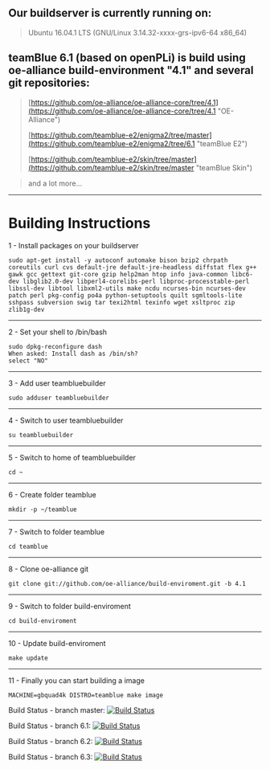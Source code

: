 ## Our buildserver is currently running on: ##

> Ubuntu 16.04.1 LTS (GNU/Linux 3.14.32-xxxx-grs-ipv6-64 x86_64)

## teamBlue 6.1 (based on openPLi) is build using oe-alliance build-environment "4.1" and several git repositories: ##

> [https://github.com/oe-alliance/oe-alliance-core/tree/4.1](https://github.com/oe-alliance/oe-alliance-core/tree/4.1 "OE-Alliance")
> 
> [https://github.com/teamblue-e2/enigma2/tree/master](https://github.com/teamblue-e2/enigma2/tree/6.1 "teamBlue E2")
> 
> [https://github.com/teamblue-e2/skin/tree/master](https://github.com/teamblue-e2/skin/tree/master "teamBlue Skin")

> and a lot more...


----------

# Building Instructions #

1 - Install packages on your buildserver

    sudo apt-get install -y autoconf automake bison bzip2 chrpath coreutils curl cvs default-jre default-jre-headless diffstat flex g++ gawk gcc gettext git-core gzip help2man htop info java-common libc6-dev libglib2.0-dev libperl4-corelibs-perl libproc-processtable-perl libssl-dev libtool libxml2-utils make ncdu ncurses-bin ncurses-dev patch perl pkg-config po4a python-setuptools quilt sgmltools-lite sshpass subversion swig tar texi2html texinfo wget xsltproc zip zlib1g-dev

----------
2 - Set your shell to /bin/bash

    sudo dpkg-reconfigure dash
    When asked: Install dash as /bin/sh?
    select "NO"

----------
3 - Add user teambluebuilder

    sudo adduser teambluebuilder

----------
4 - Switch to user teambluebuilder

    su teambluebuilder

----------
5 - Switch to home of teambluebuilder

    cd ~

----------
6 - Create folder teamblue

    mkdir -p ~/teamblue

----------
7 - Switch to folder teamblue

    cd teamblue

----------
8 - Clone oe-alliance git

    git clone git://github.com/oe-alliance/build-enviroment.git -b 4.1

----------
9 - Switch to folder build-enviroment

    cd build-enviroment

----------
10 - Update build-enviroment

    make update

----------
11 - Finally you can start building a image

    MACHINE=gbquad4k DISTRO=teamblue make image


Build Status - branch master: [![Build Status](https://travis-ci.org/teamblue-e2/enigma2.svg?branch=master)](https://travis-ci.org/teamblue-e2/enigma2)

Build Status - branch 6.1:    [![Build Status](https://travis-ci.org/teamblue-e2/enigma2.svg?branch=6.1)](https://travis-ci.org/teamblue-e2/enigma2)

Build Status - branch 6.2:    [![Build Status](https://travis-ci.org/teamblue-e2/enigma2.svg?branch=6.2)](https://travis-ci.org/teamblue-e2/enigma2)

Build Status - branch 6.3:    [![Build Status](https://travis-ci.org/teamblue-e2/enigma2.svg?branch=6.3)](https://travis-ci.org/teamblue-e2/enigma2)
